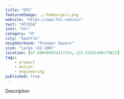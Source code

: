 ```yaml
---
title: "HTC"
featuredImage: ./-hamburgers.png
website: "https://www.htc.com/us/"
twit: "HTCUSA"
inst: "htc"
category: "H"
city: "Seattle"
neighborhood: "Pioneer Square"
size: "Large (41-100)"
location: [47.600404652417524,-122.33241490179827]
tags:
    - product
    - motion
    - engineering
published: true
---
```


Description
